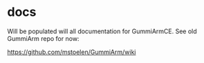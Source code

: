 # docs

Will be populated will all documentation for GummiArmCE. See old GummiArm repo for now: 

https://github.com/mstoelen/GummiArm/wiki
